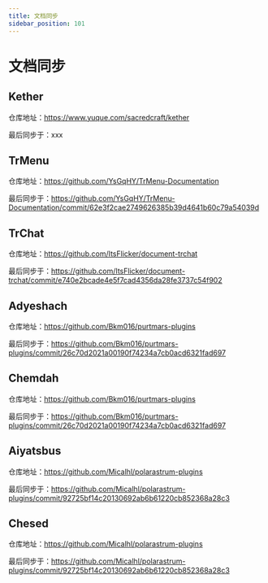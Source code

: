 ```yaml
---
title: 文档同步
sidebar_position: 101
---
```


# 文档同步

## Kether

仓库地址：https://www.yuque.com/sacredcraft/kether

最后同步于：xxx

## TrMenu

仓库地址：https://github.com/YsGqHY/TrMenu-Documentation

最后同步于：https://github.com/YsGqHY/TrMenu-Documentation/commit/62e3f2cae2749626385b39d4641b60c79a54039d

## TrChat

仓库地址：https://github.com/ItsFlicker/document-trchat

最后同步于：https://github.com/ItsFlicker/document-trchat/commit/e740e2bcade4e5f7cad4356da28fe3737c54f902

## Adyeshach

仓库地址：https://github.com/Bkm016/purtmars-plugins

最后同步于：https://github.com/Bkm016/purtmars-plugins/commit/26c70d2021a00190f74234a7cb0acd6321fad697

## Chemdah

仓库地址：https://github.com/Bkm016/purtmars-plugins

最后同步于：https://github.com/Bkm016/purtmars-plugins/commit/26c70d2021a00190f74234a7cb0acd6321fad697

## Aiyatsbus

仓库地址：https://github.com/Micalhl/polarastrum-plugins

最后同步于：https://github.com/Micalhl/polarastrum-plugins/commit/92725bf14c20130692ab6b61220cb852368a28c3

## Chesed

仓库地址：https://github.com/Micalhl/polarastrum-plugins

最后同步于：https://github.com/Micalhl/polarastrum-plugins/commit/92725bf14c20130692ab6b61220cb852368a28c3
